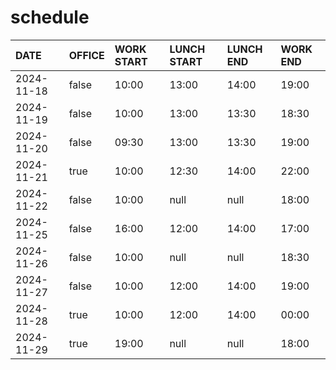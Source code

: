 # schedule

| DATE | OFFICE | WORK START | LUNCH START | LUNCH END | WORK END |
| :-- | :-- | :-- | :-- | :-- | :-- |
| 2024-11-18 | false | 10:00 | 13:00 | 14:00 | 19:00 |
| 2024-11-19 | false | 10:00 | 13:00 | 13:30 | 18:30 |
| 2024-11-20 | false | 09:30 | 13:00 | 13:30 | 19:00 |
| 2024-11-21 | true | 10:00 | 12:30 | 14:00 | 22:00 |
| 2024-11-22 | false | 10:00 | null | null | 18:00 |
| 2024-11-25 | false | 16:00 | 12:00 | 14:00 | 17:00 |
| 2024-11-26 | false | 10:00 | null | null | 18:30 |
| 2024-11-27 | false | 10:00 | 12:00 | 14:00 | 19:00 |
| 2024-11-28 | true | 10:00 | 12:00 | 14:00 | 00:00 |
| 2024-11-29 | true | 19:00 | null | null | 18:00 |
